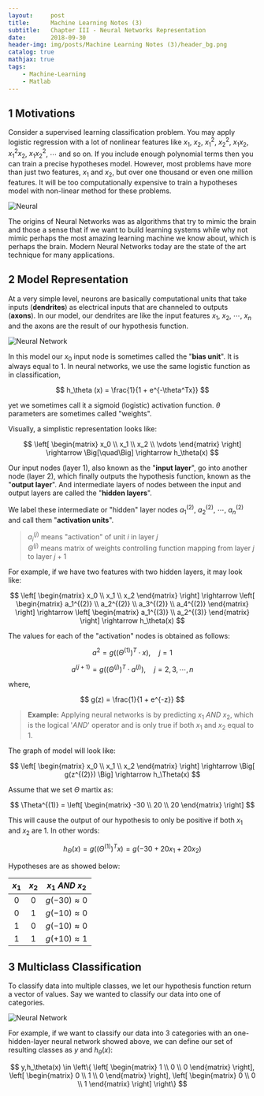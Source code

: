 ```yaml
---
layout:     post
title:      Machine Learning Notes (3)
subtitle:   Chapter III - Neural Networks Representation
date:       2018-09-30
header-img: img/posts/Machine Learning Notes (3)/header_bg.png
catalog: true
mathjax: true
tags:
    - Machine-Learning
    - Matlab
---
```




## 1 Motivations

Consider a supervised learning classification problem. 
You may apply logistic regression with a lot of nonlinear features like $x_1$, $x_2$, $x_1^2$, $x_2^2$, $x_1x_2$, $x_1^2x_2$, $x_1x_2^2$, $\cdots$ and so on. If you include enough polynomial terms then you can train a precise hypotheses model. However, most problems have more than just two features, $x_1$ and $x_2$, but over one thousand or even one million features. It will be too computationally expensive to train a hypotheses model with non-linear method for these problems.

![Neural]({{site.url}}/img/posts/{{page.title}}/neutral_biology.png)	


The origins of Neural Networks was as algorithms that try to mimic the brain and those a sense that if we want to build learning systems while why not mimic perhaps the most amazing learning machine we know about, which is perhaps the brain. Modern Neural Networks today are the state of the art technique for many applications. 




## 2 Model Representation

At a very simple level, neurons are basically computational units that take inputs (**dendrites**) as electrical inputs that are channeled to outputs (**axons**). 
In our model, our dendrites are like the input features $x_1$, $x_2$, $\cdots$, $x_n$ and the axons are the result of our hypothesis function. 

![Neural Network]({{site.url}}/img/posts/{{page.title}}/neutral_network_representation.png)

In this model our $x_0$ input node is sometimes called the "**bias unit**". It is always equal to 1. In neural networks, we use the same logistic function as in classification, 

$$
h_\theta (x) = \frac{1}{1 + e^{-\theta^Tx}}
$$

yet we sometimes call it a sigmoid (logistic) activation function. $\theta$ parameters are sometimes called "weights".

Visually, a simplistic representation looks like:

$$
\left[
\begin{matrix}
x_0 \\
x_1 \\
x_2 \\
\vdots
\end{matrix}
\right]
\rightarrow
\Big[\quad\Big]
\rightarrow
h_\theta(x)
$$

Our input nodes (layer 1), also known as the "**input layer**", go into another node (layer 2), which finally outputs the hypothesis function, known as the "**output layer**". And intermediate layers of nodes between the input and output layers are called the "**hidden layers**".

We label these intermediate or "hidden" layer nodes $a_1^{(2)}$, $a_2^{(2)}$, $\cdots$, $a_n^{(2)}$ and call them "**activation units**".

> $a_i^{(j)}$ means "activation" of unit $i$ in layer $j$  
> $\Theta^{(j)}$ means matrix of weights controlling function mapping from layer $j$ to layer $j+1$

For example, if we have two features with two hidden layers, it may look like:


$$
\left[
\begin{matrix}
x_0 \\
x_1 \\
x_2 
\end{matrix}
\right]
\rightarrow
\left[
\begin{matrix}
a_1^{(2)} \\
a_2^{(2)} \\
a_3^{(2)} \\
a_4^{(2)}
\end{matrix}
\right]
\rightarrow
\left[
\begin{matrix}
a_1^{(3)} \\
a_2^{(3)}
\end{matrix}
\right]
\rightarrow
h_\theta(x)
$$

The values for each of the "activation" nodes is obtained as follows:

$$
a^{2} = g((\Theta^{(1)})^T \cdot x), \quad j=1
$$ 

$$
a^{(j+1)} = g((\Theta^{(j)})^T \cdot a^{(j)}), \quad j=2,3,\cdots,n
$$ 

where, 

$$
g(z) = \frac{1}{1 + e^{-z}}
$$

> **Example:** Applying neural networks is by predicting $x_1$ *AND* $x_2$, which is the logical '*AND*' operator and is only true if both $x_1$ and $x_2$ equal to 1. 

The graph of model will look like:  

$$
\left[
\begin{matrix}
x_0 \\
x_1 \\
x_2 
\end{matrix}
\right]
\rightarrow
\Big[ g(z^{(2)}) \Big]
\rightarrow
h_\Theta(x)
$$  

Assume that we set $\Theta$ martix as:  

$$
\Theta^{(1)} = \left[
\begin{matrix}
-30 \\
20 \\
20 
\end{matrix}
\right]
$$  

This will cause the output of our hypothesis to only be positive if both $x_1$ and $x_2$ are 1. In other words:  

$$
h_\Theta (x) = g((\Theta^{(1)})^T x) = g(-30+20x_1+20x_2)
$$  

Hypotheses are as showed below:  

$x_1$ | $x_2$ | $x_1$ *AND* $x_2$  
 :-: | :-: | :-:  
  0 | 0 | $g(-30) \approx 0$  
  0 | 1 | $g(-10) \approx 0$  
  1 | 0 | $g(-10) \approx 0$  
  1 | 1 | $g(+10) \approx 1$








## 3 Multiclass Classification

To classify data into multiple classes, we let our hypothesis function return a vector of values. Say we wanted to classify our data into one of categories.

![Neural Network]({{site.url}}/img/posts/{{page.title}}/neutral_network_representation_multi.png)

For example, if we want to classify our data into 3 categories with an one-hidden-layer neural network showed above, we can define our set of resulting classes as $y$ and $h_\theta(x)$:

$$
y,h_\theta(x) \in \left\{ 
\left[
\begin{matrix}
1 \\
0 \\
0 
\end{matrix}
\right],
\left[
\begin{matrix}
0 \\
1 \\
0 
\end{matrix}
\right],
\left[
\begin{matrix}
0 \\
0 \\
1 
\end{matrix}
\right]
\right\}
$$


